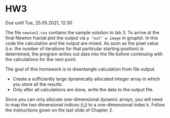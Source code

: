 # HW3

Due until Tue, 25.05.2021, 12:30

The file `newton2.cxx` contains the sample solution to lab 3. To arrive at the 
final Newton fractal plot the output via `p "out" w image` in gnuplot. 
In this code the calculation and the output are mixed. As soon as the pixel value
(i.e. the number of iterations for that particular starting position) is 
determined, the program writes out data into the file before continuing with the calculations for the next point.

The goal of this homework is to disentangle calculation from file output. 
* Create a sufficiently large dynamically allocated integer array in which
you store all the results.
* Only after all calculations are done, write the data to the output file.

Since you can only allocate one-dimensional dynamic arrays, you will need to map the two dimensional indices (i,j) to a one-dimensional index k. Follow the instructions given on the last slide of Chapter 2. 
